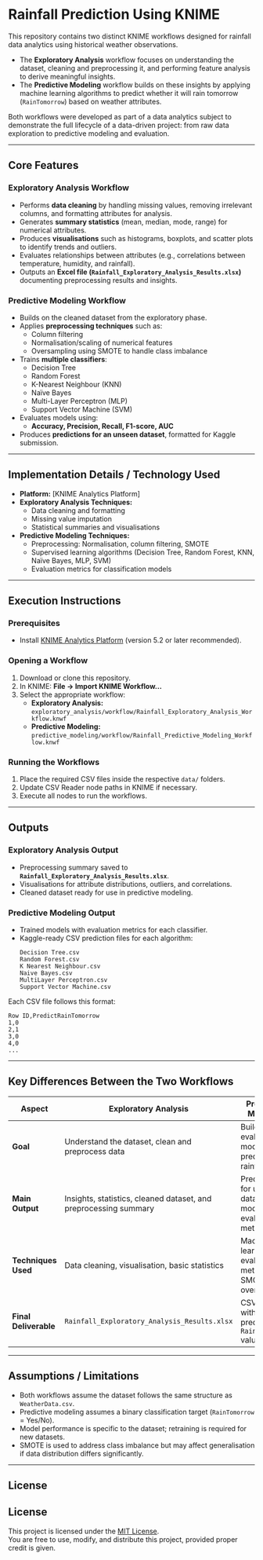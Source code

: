 # Rainfall Prediction Using KNIME

This repository contains two distinct KNIME workflows designed for rainfall data analytics using historical weather observations.  

- The **Exploratory Analysis** workflow focuses on understanding the dataset, cleaning and preprocessing it, and performing feature analysis to derive meaningful insights.  
- The **Predictive Modeling** workflow builds on these insights by applying machine learning algorithms to predict whether it will rain tomorrow (`RainTomorrow`) based on weather attributes.

Both workflows were developed as part of a data analytics subject to demonstrate the full lifecycle of a data-driven project: from raw data exploration to predictive modeling and evaluation.

---

## Core Features

### **Exploratory Analysis Workflow**
- Performs **data cleaning** by handling missing values, removing irrelevant columns, and formatting attributes for analysis.
- Generates **summary statistics** (mean, median, mode, range) for numerical attributes.
- Produces **visualisations** such as histograms, boxplots, and scatter plots to identify trends and outliers.
- Evaluates relationships between attributes (e.g., correlations between temperature, humidity, and rainfall).
- Outputs an **Excel file (`Rainfall_Exploratory_Analysis_Results.xlsx`)** documenting preprocessing results and insights.

### **Predictive Modeling Workflow**
- Builds on the cleaned dataset from the exploratory phase.
- Applies **preprocessing techniques** such as:
  - Column filtering
  - Normalisation/scaling of numerical features
  - Oversampling using SMOTE to handle class imbalance
- Trains **multiple classifiers**:
  - Decision Tree
  - Random Forest
  - K-Nearest Neighbour (KNN)
  - Naïve Bayes
  - Multi-Layer Perceptron (MLP)
  - Support Vector Machine (SVM)
- Evaluates models using:
  - **Accuracy, Precision, Recall, F1-score, AUC**
- Produces **predictions for an unseen dataset**, formatted for Kaggle submission.

---

## Implementation Details / Technology Used

- **Platform:** [KNIME Analytics Platform]
- **Exploratory Analysis Techniques:**
  - Data cleaning and formatting
  - Missing value imputation
  - Statistical summaries and visualisations
- **Predictive Modeling Techniques:**
  - Preprocessing: Normalisation, column filtering, SMOTE
  - Supervised learning algorithms (Decision Tree, Random Forest, KNN, Naïve Bayes, MLP, SVM)
  - Evaluation metrics for classification models

---

## Execution Instructions

### Prerequisites
- Install [KNIME Analytics Platform](https://www.knime.com/downloads) (version 5.2 or later recommended).

### Opening a Workflow
1. Download or clone this repository.
2. In KNIME: **File → Import KNIME Workflow...**
3. Select the appropriate workflow:
   - **Exploratory Analysis:**  
     `exploratory_analysis/workflow/Rainfall_Exploratory_Analysis_Workflow.knwf`
   - **Predictive Modeling:**  
     `predictive_modeling/workflow/Rainfall_Predictive_Modeling_Workflow.knwf`

### Running the Workflows
1. Place the required CSV files inside the respective `data/` folders.
2. Update CSV Reader node paths in KNIME if necessary.
3. Execute all nodes to run the workflows.

---

## Outputs

### **Exploratory Analysis Output**
- Preprocessing summary saved to **`Rainfall_Exploratory_Analysis_Results.xlsx`**.
- Visualisations for attribute distributions, outliers, and correlations.
- Cleaned dataset ready for use in predictive modeling.

### **Predictive Modeling Output**
- Trained models with evaluation metrics for each classifier.
- Kaggle-ready CSV prediction files for each algorithm:
  ```
  Decision Tree.csv
  Random Forest.csv
  K Nearest Neighbour.csv
  Naive Bayes.csv
  MultiLayer Perceptron.csv
  Support Vector Machine.csv
  ```

Each CSV file follows this format:

```
Row ID,PredictRainTomorrow
1,0
2,1
3,0
4,0
...
```

---

## Key Differences Between the Two Workflows

| **Aspect**              | **Exploratory Analysis**                                        | **Predictive Modeling**                                  |
|--------------------------|----------------------------------------------------------------|---------------------------------------------------------|
| **Goal**                | Understand the dataset, clean and preprocess data              | Build and evaluate models to predict rainfall          |
| **Main Output**         | Insights, statistics, cleaned dataset, and preprocessing summary | Predictions for unseen data and model evaluation metrics |
| **Techniques Used**     | Data cleaning, visualisation, basic statistics                 | Machine learning, evaluation metrics, SMOTE oversampling |
| **Final Deliverable**   | `Rainfall_Exploratory_Analysis_Results.xlsx`                   | CSV files with predicted `RainTomorrow` values         |

---

## Assumptions / Limitations

- Both workflows assume the dataset follows the same structure as `WeatherData.csv`.
- Predictive modeling assumes a binary classification target (`RainTomorrow` = Yes/No).
- Model performance is specific to the dataset; retraining is required for new datasets.
- SMOTE is used to address class imbalance but may affect generalisation if data distribution differs significantly.

---

## License

## License
This project is licensed under the [MIT License](LICENSE).  
You are free to use, modify, and distribute this project, provided proper credit is given.